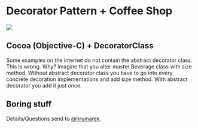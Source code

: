 Decorator Pattern + Coffee Shop 
===================

![](https://raw.github.com/xhruso00/MHDecoratorExamples/blob/master/ClassDiagram.png)

## Cocoa (Objective-C) + DecoratorClass
Some examples on the internet do not contain the abstract decorator class. This is wrong. Why? Imagine that you alter master Beverage class with size method. Without abstract decorator class you have to go into every concrete decoration implementations and add size method. With abstract decorator you add it just once. 

## Boring stuff

Details/Questions send to [@hrumarek](http://twitter.com/hrumarek/). 